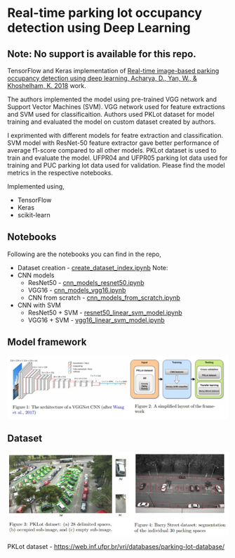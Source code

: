 # Real-time parking lot occupancy detection using Deep Learning

## Note: No support is available for this repo.

TensorFlow and Keras implementation of [Real-time image-based parking occupancy detection using deep learning, Acharya, D., Yan, W., &amp; Khoshelham, K. 2018](http://ceur-ws.org/Vol-2087/paper5.pdf) work.

The authors implemented the model using pre-trained VGG network and Support Vector Machines (SVM). VGG network used for feature extractions and SVM used for classificaition. Authors used PKLot dataset for model training and evaluated the model on custom dataset created by authors.

I exprimented with different models for featre extraction and classification. SVM model with ResNet-50 feature extractor gave better performance of average f1-score compared to all other models. PKLot dataset is used to train and evaluate the model. UFPR04 and UFPR05 parking lot data used for training and PUC parking lot data used for validation. Please find the model metrics in the respective notebooks.

Implemented using,
- TensorFlow
- Keras
- scikit-learn

## Notebooks
Following are the notebooks you can find in the repo,
- Dataset creation - [create_dataset_index.ipynb](create_dataset_index.ipynb) Note: 
- CNN models
  - ResNet50 - [cnn_models_resnet50.ipynb](cnn_models_resnet50.ipynb)
  - VGG16 - [cnn_models_vgg16.ipynb](cnn_models_vgg16.ipynb)
  - CNN from scratch - [cnn_models_from_scratch.ipynb](cnn_models_from_scratch.ipynb)
- CNN with SVM
  - ResNet50 + SVM - [resnet50_linear_svm_model.ipynb](resnet50_linear_svm_model.ipynb)
  - VGG16 + SVM - [vgg16_linear_svm_model.ipynb](vgg16_linear_svm_model.ipynb)

## Model framework
![Model framework](images/model_framework.JPG)

## Dataset
![Dataset](images/pklot_dataset.JPG)

PKLot dataset - https://web.inf.ufpr.br/vri/databases/parking-lot-database/

